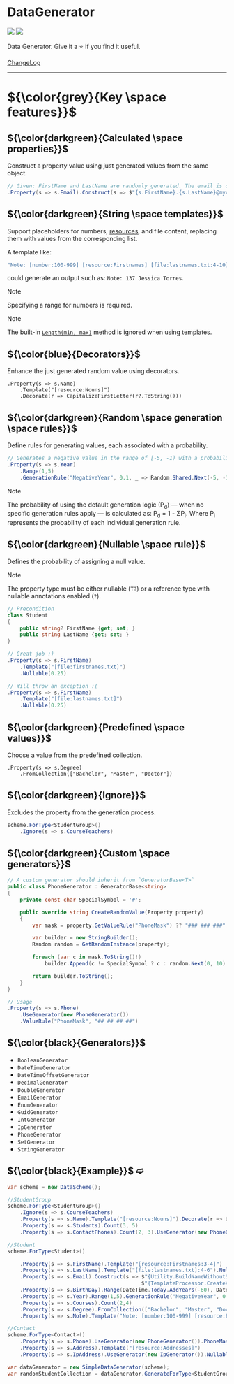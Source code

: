 # DataGenerator

[![](https://img.shields.io/nuget/v/Akov.DataGenerator)](https://www.nuget.org/packages/Akov.DataGenerator/) [![](https://img.shields.io/nuget/dt/akov.datagenerator)](https://www.nuget.org/packages/Akov.DataGenerator/)

 Data Generator. Give it a &#11088; if you find it useful.

 [ChangeLog](https://github.com/akovanev/DataGenerator/wiki#changelog)
 <hr/>

# ${\color{grey}{Key \space features}}$ 
## ${\color{darkgreen}{Calculated \space properties}}$  
Construct a property value using just generated values from the same object.

```csharp
// Given: FirstName and LastName are randomly generated. The email is dynamically constructed. 
.Property(s => s.Email).Construct(s => $"{s.FirstName}.{s.LastName}@mycompany.com") 
```

## ${\color{darkgreen}{String \space templates}}$  

Support placeholders for numbers, [resources](https://github.com/akovanev/DataGenerator/tree/master/DataGenerator/Resources), and file content, replacing them with values from the corresponding list. 

A template like:

```csharp
"Note: [number:100-999] [resource:Firstnames] [file:lastnames.txt:4-10]"
```
could generate an output such as: `Note: 137 Jessica Torres`.

> [!Note]
> Specifying a range for numbers is required.

> [!Note]
> The built-in [`Length(min, max)`](https://github.com/akovanev/DataGenerator/blob/e0843da79550110324b829d6ea437946746c7692/DataGenerator/FluentSyntax/PropertyBuilderExtensions.cs#L50) method is ignored when using templates.

## ${\color{blue}{Decorators}}$

Enhance the just generated random value using decorators. 

```
.Property(s => s.Name)
    .Template("[resource:Nouns]")
    .Decorate(r => CapitalizeFirstLetter(r?.ToString()))
```

## ${\color{darkgreen}{Random \space generation \space rules}}$ 
Define rules for generating values, each associated with a probability.

```csharp
// Generates a negative value in the range of [-5, -1) with a probability of 0.1 (10%).
.Property(s => s.Year)
    .Range(1,5)
    .GenerationRule("NegativeYear", 0.1, _ => Random.Shared.Next(-5, -1))
```

> [!Note]
> The probability of using the default generation logic (P<sub>d</sub>) — when no specific generation rules apply — is calculated as: P<sub>d</sub> = 1 - ΣP<sub>i</sub>.
Where P<sub>i</sub> represents the probability of each individual generation rule.

## ${\color{darkgreen}{Nullable \space rule}}$  

Defines the probability of assigning a null value. 

> [!Note]
> The property type must be either nullable (`T?`) or a reference type with nullable annotations enabled (`?`).
> 
```csharp
// Precondition
class Student
{
    public string? FirstName {get; set; }
    public string LastName {get; set; }
}

// Great job :)
.Property(s => s.FirstName)
    .Template("[file:firstnames.txt]")
    .Nullable(0.25)

// Will throw an exception :(
.Property(s => s.FirstName)
    .Template("[file:lastnames.txt]")
    .Nullable(0.25)
```

## ${\color{darkgreen}{Predefined \space values}}$
Choose a value from the predefined collection.
```
.Property(s => s.Degree)
    .FromCollection(["Bachelor", "Master", "Doctor"])
```

## ${\color{darkgreen}{Ignore}}$
Excludes the property from the generation process.
```csharp
scheme.ForType<StudentGroup>()
    .Ignore(s => s.CourseTeachers)
```

## ${\color{darkgreen}{Custom \space generators}}$  


```csharp
// A custom generator should inherit from `GeneratorBase<T>`
public class PhoneGenerator : GeneratorBase<string>
{
    private const char SpecialSymbol = '#';

    public override string CreateRandomValue(Property property)
    {
        var mask = property.GetValueRule("PhoneMask") ?? "### ### ###";

        var builder = new StringBuilder();
        Random random = GetRandomInstance(property);

        foreach (var c in mask.ToString()!)
            builder.Append(c != SpecialSymbol ? c : random.Next(0, 10).ToString());

        return builder.ToString();
    }
}

// Usage
.Property(s => s.Phone)
    .UseGenerator(new PhoneGenerator())
    .ValueRule("PhoneMask", "## ## ## ##")
```

## ${\color{black}{Generators}}$  


* `BooleanGenerator`
* `DateTimeGenerator`
* `DateTimeOffsetGenerator`
* `DecimalGenerator`
* `DoubleGenerator`
* `EmailGenerator`
* `EnumGenerator`
* `GuidGenerator`
* `IntGenerator`
* `IpGenerator`
* `PhoneGenerator`
* `SetGenerator`
* `StringGenerator`


## ${\color{black}{Example}}$ ➫
```csharp
var scheme = new DataScheme();

//StudentGroup
scheme.ForType<StudentGroup>()
    .Ignore(s => s.CourseTeachers)
    .Property(s => s.Name).Template("[resource:Nouns]").Decorate(r => Utility.CapitalizeFirstLetter(r?.ToString()))
    .Property(s => s.Students).Count(3, 5)
    .Property(s => s.ContactPhones).Count(2, 3).UseGenerator(new PhoneGenerator());

//Student
scheme.ForType<Student>()

    .Property(s => s.FirstName).Template("[resource:Firstnames:3-4]")
    .Property(s => s.LastName).Template("[file:lastnames.txt]:4-6").Nullable(0.25)
    .Property(s => s.Email).Construct(s => $"{Utility.BuildNameWithoutSpaces(s.FirstName, s.LastName)}" + 
                                           $"{TemplateProcessor.CreateValue(Random.Shared,"@[resource:Domains]")}")
    .Property(s => s.BirthDay).Range(DateTime.Today.AddYears(-60), DateTime.Today.AddYears(-16)).Nullable(0.1)
    .Property(s => s.Year).Range(1,5).GenerationRule("NegativeYear", 0.5, _ => Random.Shared.Next(-5, -1))
    .Property(s => s.Courses).Count(2,4)
    .Property(s => s.Degree).FromCollection(["Bachelor", "Master", "Doctor"])
    .Property(s => s.Note).Template("Note: [number:100-999] [resource:Firstnames] [file:lastnames.txt]");

//Contact
scheme.ForType<Contact>()
    .Property(s => s.Phone).UseGenerator(new PhoneGenerator()).PhoneMask("## ## ## ##")
    .Property(s => s.Address).Template("[resource:Addresses]")
    .Property(s => s.IpAddress).UseGenerator(new IpGenerator()).Nullable(0.5);

var dataGenerator = new SimpleDataGenerator(scheme);
var randomStudentCollection = dataGenerator.GenerateForType<StudentGroup>();
```

